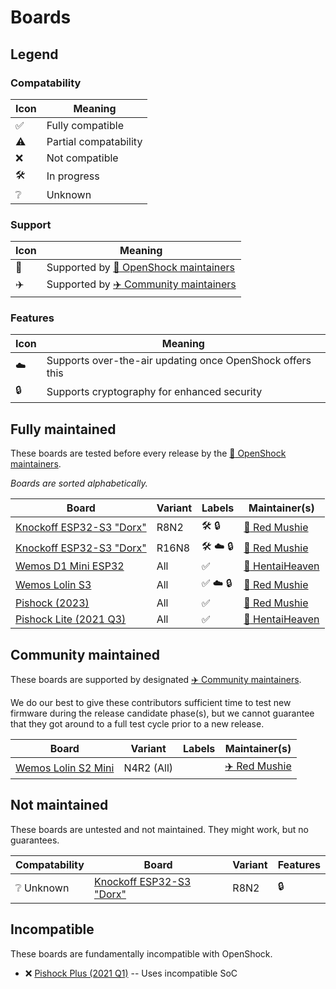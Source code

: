 
# Boards


## Legend


### Compatability

|Icon|Meaning|
|-|-|
| :white_check_mark: | Fully compatible |
| :warning: | Partial compatability |
| :x: | Not compatible |
| :hammer_and_wrench: | In progress |
| :grey_question: | Unknown |

### Support

|Icon|Meaning|
|-|-|
| :rocket: | Supported by [:rocket: OpenShock maintainers](https://github.com/orgs/OpenShock/teams/maintainer) |
| :airplane: | Supported by [:airplane: Community maintainers](https://github.com/orgs/OpenShock/teams/contributor) |

### Features

|Icon|Meaning|
|-|-|
| :cloud: | Supports over-the-air updating once OpenShock offers this |
| :lock: | Supports cryptography for enhanced security |

## Fully maintained

These boards are tested before every release by the [:rocket: OpenShock maintainers](https://github.com/orgs/OpenShock/teams/maintainer).

_Boards are sorted alphabetically._

| Board | Variant | Labels | Maintainer(s) |
|-|-|-|-|
| [Knockoff ESP32-S3 "Dorx"](hardware/boards/china/esp32s3-dorx/) | R8N2 | :hammer_and_wrench: :lock: | [:rocket: Red Mushie](https://github.com/redmushie) |
| [Knockoff ESP32-S3 "Dorx"](hardware/boards/china/esp32s3-dorx/) | R16N8 | :hammer_and_wrench: :cloud: :lock: | [:rocket: Red Mushie](https://github.com/redmushie) |
| [Wemos D1 Mini ESP32](hardware/boards/wemos/d1-mini-esp32/) | All | :white_check_mark: | [:rocket: HentaiHeaven](https://github.com/hhvrc) |
| [Wemos Lolin S3](hardware/boards/wemos/lolin-s3/) | All | :white_check_mark: :cloud: :lock: | [:rocket: Red Mushie](https://github.com/redmushie) |
| [Pishock (2023)](hardware/boards/pishock/2023-pishock/) | All | :white_check_mark: | [:rocket: Red Mushie](https://github.com/redmushie) |
| [Pishock Lite (2021 Q3)](hardware/boards/pishock/2021q3-lite/) | All | :white_check_mark: | [:rocket: HentaiHeaven](https://github.com/hhvrc) |


## Community maintained

These boards are supported by designated [:airplane: Community maintainers](https://github.com/orgs/OpenShock/teams/contributor).

We do our best to give these contributors sufficient time to test new firmware during the release candidate phase(s), but we cannot guarantee that they got around to a full test cycle prior to a new release.

| Board | Variant | Labels | Maintainer(s) |
|-|-|-|-|
| [Wemos Lolin S2 Mini](hardware/boards/wemos/lolin-s2-mini/) | N4R2 (All) | | [:airplane: Red Mushie](https://github.com/redmushie) |


## Not maintained

These boards are untested and not maintained. They might work, but no guarantees.

| Compatability | Board | Variant | Features |
|-|-|-|-|
| :grey_question: Unknown | [Knockoff ESP32-S3 "Dorx"](hardware/boards/china/esp32s3-dorx/) | R8N2 | :lock: |

## Incompatible

These boards are fundamentally incompatible with OpenShock.

- :x: [Pishock Plus (2021 Q1)](hardware/boards/pishock/2021q1-plus/) -- Uses incompatible SoC
